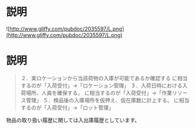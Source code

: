 # 説明 #
![http://www.gliffy.com/pubdoc/2035597/L.png](http://www.gliffy.com/pubdoc/2035597/L.png)

# 説明 #
> ２．実ロケーションから当該荷物の入庫が可能であるか確認する
に相当するのが「入荷受付」->「ロケーション管理」
> ３．入荷日時における入荷場所、人員を確保する。
に相当するのが「入荷受付」->「作業リソース管理」
> ５．検品後の入庫場所を仮押え、仮在庫数に計上する。
に相当するのが「入荷受付」->「ロット管理」

物品の取り扱い履歴に関しては入出庫履歴としています。
